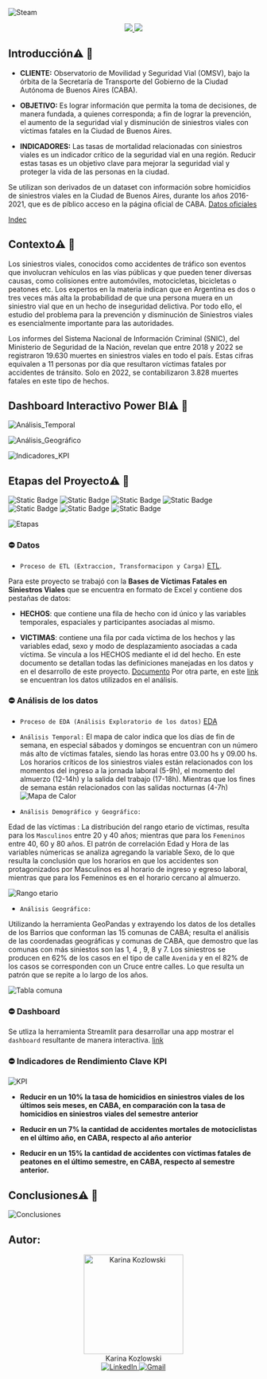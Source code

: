 ![Steam](/6_Assets/Banner.jpg)
<div>
    <div align='center'>
    <a href="https://datasiniestrosviales.streamlit.app/" target="_blank" target="_blank">
          <img  src="https://github.com/karinakozlowski/Data_Siniestros_Viales/blob/main/6_Assets/BotonAPP.png"/>
       </a>
   <a href="https://datasiniestrosviales.streamlit.app/">
          <img  src="https://github.com/karinakozlowski/Data_Siniestros_Viales/blob/main/6_Assets/Boton01.png"/>
      </a>
      </div>
</div>



## **Introducción**⚠️ 🚧

- **CLIENTE:** Observatorio de Movilidad y Seguridad Vial (OMSV), bajo la órbita de la Secretaría de Transporte del Gobierno de la Ciudad Autónoma de Buenos Aires (CABA).

- **OBJETIVO:** Es lograr información que permita la toma de decisiones, de manera fundada, a quienes corresponda; a fin de lograr la prevención, el aumento de la seguridad vial y disminución de siniestros viales con víctimas fatales en la Ciudad de Buenos Aires. 

- **INDICADORES:** Las tasas de mortalidad relacionadas con siniestros viales es un indicador crítico de la seguridad vial en una región. Reducir estas tasas es un objetivo clave para mejorar la seguridad vial y proteger la vida de las personas en la ciudad.

Se utilizan son derivados de un dataset con información sobre homicidios de siniestros viales en la Ciudad de Buenos Aires, durante los años 2016-2021, que es de píblico acceso en la página oficial de CABA. [Datos oficiales](https://data.buenosaires.gob.ar/dataset/victimas-siniestros-viales)


[Indec](https://www.indec.gob.ar/ftp/cuadros/poblacion/cnphv2022_resultados_provisionales.pdf)



## **Contexto**⚠️ 🚧


Los siniestros viales, conocidos como accidentes de tráfico son eventos que involucran vehículos en las vías públicas y que pueden tener diversas causas, como colisiones entre automóviles, motocicletas, bicicletas o peatones etc.  Los expertos en la materia indican que en Argentina es dos o tres veces más alta la probabilidad de que una persona muera en un siniestro vial que en un hecho de inseguridad delictiva. Por todo ello, el estudio del problema para la prevención y disminución de Siniestros viales es esencialmente importante para las autoridades.

Los informes del Sistema Nacional de Información Criminal (SNIC), del Ministerio de Seguridad de la Nación, revelan que entre 2018 y 2022 se registraron 19.630 muertes en siniestros viales en todo el país. Estas cifras equivalen a 11 personas por día que resultaron víctimas fatales por accidentes de tránsito. Solo en 2022, se contabilizaron 3.828 muertes fatales en este tipo de hechos.


## **Dashboard Interactivo Power BI**⚠️ 🚧

![Análisis_Temporal](6_Assets/Dashboard_1.jpg)


 

![Análisis_Geográfico](6_Assets/Dashboard_2.jpg)


 
![Indicadores_KPI](6_Assets/Dashboard_3.jpg)




## **Etapas del Proyecto**⚠️ 🚧

![Static Badge](https://img.shields.io/badge/PowerBI-gray?style=flat&logo=powerbi)
![Static Badge](https://img.shields.io/badge/Python-gray?style=flat&logo=python)
![Static Badge](https://img.shields.io/badge/-Pandas-gray?style=flat&logo=pandas)
![Static Badge](https://img.shields.io/badge/-Matplotlib-gray?style=flat&logo=matplotlib)
![Static Badge](https://img.shields.io/badge/-Seaborn-gray?style=flat&logo=seaborn)
![Static Badge](https://img.shields.io/badge/-Jupyter_Notebook-gray?style=flat&logo=jupyter)
![Static Badge](https://img.shields.io/badge/Visual_Studio_Code-gray?style=flat&logo=visual%20studio%20code&logoColor=white)


![Etapas](6_Assets/BannerPasos.jpg)  


### ⛔ Datos

+ `Proceso de ETL (Extraccion, Transformacipon y Carga)` [ETL](2A_ETL/ETL.ipynb).

Para este proyecto se trabajó con la **Bases de Víctimas Fatales en Siniestros Viales** que se encuentra en formato de Excel y contiene dos pestañas de datos:

 * **HECHOS**: que contiene una fila de hecho con id único y las variables temporales, espaciales y participantes asociadas al mismo.

 * **VICTIMAS**: contiene una fila por cada víctima de los hechos y las variables edad, sexo y modo de desplazamiento asociadas a cada víctima. Se vincula a los HECHOS mediante el id del hecho. En este documento se detallan todas las definiciones manejadas en los datos y en el desarrollo de este proyecto. [Documento](6_Assets/NOTAS_HOMICIDIOS_SINIESTRO_VIAL.pdf)
Por otra parte, en este [link](https://data.buenosaires.gob.ar/dataset/victimas-siniestros-viales) se encuentran los datos utilizados en el análisis.


### ⛔ Análisis de los datos

+ `Proceso de EDA (Análisis Exploratorio de los datos)` [EDA](2B_EDA/EDA.ipynb)
  
+ `Análisis Temporal:` 
El mapa de calor indica que los días de fin de semana, en especial sábados y domingos se encuentran con un número más alto de víctimas fatales, siendo las horas entre 03.00 hs y 09.00 hs.
Los horarios críticos de los siniestros viales están relacionados con los momentos del ingreso a la jornada laboral (5-9h), el momento del almuerzo (12-14h) y la salida del trabajo (17-18h). Mientras que los fines de semana están relacionados con las salidas nocturnas (4-7h)
![Mapa de Calor](6_Assets/Correlacion.jpg)


+ `Análisis Demográfico y Geográfico:`

Edad de las víctimas : La distribución del rango etario de víctimas, resulta para los `Masculinos` entre 20 y 40 años; mientras que para los `Femeninos` entre 40, 60 y 80 años. El patrón de correlación Edad y Hora de las variables númericas se analiza agregando la variable Sexo, de lo que resulta la conclusión que los horarios en que los accidentes son protagonizados por Masculinos es al horario de ingreso y egreso laboral, mientras que para los Femeninos es en el horario cercano al almuerzo.

![Rango etario](6_Assets/Relacion.jpg)

+ `Análisis Geográfico:`

Utilizando la herramienta GeoPandas y extrayendo los datos de los detalles de los Barrios que conforman las 15 comunas de CABA; resulta el análisis de las coordenadas geográficas y comunas de CABA, que demostro que las comunas con más siniestos son las 1, 4 , 9, 8 y 7.
Los siniestros se producen en 62% de los casos en el tipo de calle `Avenida` y en el 82% de los casos se corresponden con un Cruce entre calles. Lo que resulta un patrón que se repite a lo largo de los años.


![Tabla comuna](/6_Assets/Comunas.jpg)


### ⛔ Dashboard 

Se utliza la herramienta Streamlit para desarrollar una app mostrar el `dashboard` resultante de manera interactiva. [link](https://datasiniestrosviales.streamlit.app/)


### ⛔ Indicadores de Rendimiento Clave KPI

![KPI](6_Assets/KPI2.jpg)


+ **Reducir en un 10% la tasa de homicidios en siniestros viales de los últimos seis meses, en CABA, en comparación con la tasa de homicidios en siniestros viales del semestre anterior**

+ **Reducir en un 7% la cantidad de accidentes mortales de motociclistas en el último año, en CABA, respecto al año anterior**

+  **Reducir en un 15% la cantidad de accidentes con víctimas fatales de peatones en el último semestre, en CABA, respecto al semestre anterior.**


## **Conclusiones**⚠️ 🚧


![Conclusiones](6_Assets/conclusiones.jpg)


## Autor:   <br />


<div align="center">
  <a href="https://www.linkedin.com/in/karina-kozlowski-625535217/" target="_blank">
    <img src="https://avatars.githubusercontent.com/u/838109" width="200" alt="Karina Kozlowski">
  </a>
  <br>
  Karina Kozlowski 
  <br>
  <a href="https://www.linkedin.com/in/karina-kozlowski-625535217/" target="_blank">
    <img src="https://img.shields.io/badge/linkedin%20-%230077B5.svg?&style=for-the-badge&logo=linkedin&logoColor=white" alt="LinkedIn">
  </a>
  <a href='mailto:kozlowskikarina@gmail.com'>
    <img src="https://img.shields.io/badge/Gmail-D14836?style=for-the-badge&logo=gmail&logoColor=white" alt="Gmail"/>
  </a>
</div>
